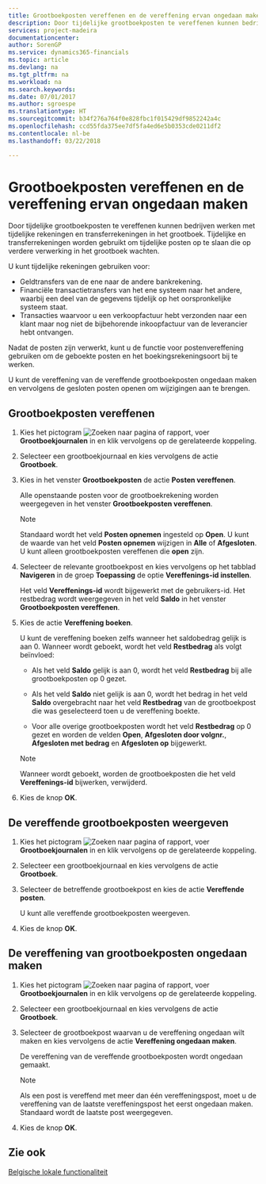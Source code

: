 ```yaml
---
title: Grootboekposten vereffenen en de vereffening ervan ongedaan maken
description: Door tijdelijke grootboekposten te vereffenen kunnen bedrijven werken met tijdelijke rekeningen en transferrekeningen in het grootboek. Tijdelijke en transferrekeningen worden gebruikt om tijdelijke posten op te slaan die op verdere verwerking in het grootboek wachten.
services: project-madeira
documentationcenter: 
author: SorenGP
ms.service: dynamics365-financials
ms.topic: article
ms.devlang: na
ms.tgt_pltfrm: na
ms.workload: na
ms.search.keywords: 
ms.date: 07/01/2017
ms.author: sgroespe
ms.translationtype: HT
ms.sourcegitcommit: b34f276a764f0e828fbc1f015429df9852242a4c
ms.openlocfilehash: ccd55fda375ee7df5fa4ed6e5b0353cde0211df2
ms.contentlocale: nl-be
ms.lasthandoff: 03/22/2018

---
```

# <a name="apply-and-unapply-general-ledger-entries"></a>Grootboekposten vereffenen en de vereffening ervan ongedaan maken
Door tijdelijke grootboekposten te vereffenen kunnen bedrijven werken met tijdelijke rekeningen en transferrekeningen in het grootboek. Tijdelijke en transferrekeningen worden gebruikt om tijdelijke posten op te slaan die op verdere verwerking in het grootboek wachten.  

 U kunt tijdelijke rekeningen gebruiken voor:  

- Geldtransfers van de ene naar de andere bankrekening.  
- Financiële transactietransfers van het ene systeem naar het andere, waarbij een deel van de gegevens tijdelijk op het oorspronkelijke systeem staat.  
- Transacties waarvoor u een verkoopfactuur hebt verzonden naar een klant maar nog niet de bijbehorende inkoopfactuur van de leverancier hebt ontvangen.  

 Nadat de posten zijn verwerkt, kunt u de functie voor postenvereffening gebruiken om de geboekte posten en het boekingsrekeningsoort bij te werken.  

 U kunt de vereffening van de vereffende grootboekposten ongedaan maken en vervolgens de gesloten posten openen om wijzigingen aan te brengen.  

## <a name="to-apply-general-ledger-entries"></a>Grootboekposten vereffenen  

1.  Kies het pictogram ![Zoeken naar pagina of rapport](../../media/ui-search/search_small.png "pictogram Zoeken naar pagina of rapport"), voer **Grootboekjournalen** in en klik vervolgens op de gerelateerde koppeling.  
2.  Selecteer een grootboekjournaal en kies vervolgens de actie **Grootboek**.  
3.  Kies in het venster **Grootboekposten** de actie **Posten vereffenen**.  

    Alle openstaande posten voor de grootboekrekening worden weergegeven in het venster **Grootboekposten vereffenen**.  

    > [!NOTE]  
    >  Standaard wordt het veld **Posten opnemen** ingesteld op **Open**. U kunt de waarde van het veld **Posten opnemen** wijzigen in **Alle** of **Afgesloten**. U kunt alleen grootboekposten vereffenen die **open** zijn.  

4.  Selecteer de relevante grootboekpost en kies vervolgens op het tabblad **Navigeren** in de groep **Toepassing** de optie **Vereffenings-id instellen**.  

    Het veld **Vereffenings-id** wordt bijgewerkt met de gebruikers-id. Het restbedrag wordt weergegeven in het veld **Saldo** in het venster **Grootboekposten vereffenen**.  

5.  Kies de actie **Vereffening boeken**.  

    U kunt de vereffening boeken zelfs wanneer het saldobedrag gelijk is aan 0. Wanneer wordt geboekt, wordt het veld **Restbedrag** als volgt beïnvloed:  

    - Als het veld **Saldo** gelijk is aan 0, wordt het veld **Restbedrag** bij alle grootboekposten op 0 gezet.  

    - Als het veld **Saldo** niet gelijk is aan 0, wordt het bedrag in het veld **Saldo** overgebracht naar het veld **Restbedrag** van de grootboekpost die was geselecteerd toen u de vereffening boekte.  

    - Voor alle overige grootboekposten wordt het veld **Restbedrag** op 0 gezet en worden de velden **Open**, **Afgesloten door volgnr.**, **Afgesloten met bedrag** en **Afgesloten op** bijgewerkt.  

    > [!NOTE]  
    >  Wanneer wordt geboekt, worden de grootboekposten die het veld **Vereffenings-id** bijwerken, verwijderd.  

6.  Kies de knop **OK**.  

## <a name="to-view-the-applied-general-ledger-entries"></a>De vereffende grootboekposten weergeven  

1.  Kies het pictogram ![Zoeken naar pagina of rapport](../../media/ui-search/search_small.png "pictogram Zoeken naar pagina of rapport"), voer **Grootboekjournalen** in en klik vervolgens op de gerelateerde koppeling.  
2.  Selecteer een grootboekjournaal en kies vervolgens de actie **Grootboek**.  
3.  Selecteer de betreffende grootboekpost en kies de actie **Vereffende posten**.  

    U kunt alle vereffende grootboekposten weergeven.  

4.  Kies de knop **OK**.  

## <a name="to-unapply-general-ledger-entries"></a>De vereffening van grootboekposten ongedaan maken  

1.  Kies het pictogram ![Zoeken naar pagina of rapport](../../media/ui-search/search_small.png "pictogram Zoeken naar pagina of rapport"), voer **Grootboekjournalen** in en klik vervolgens op de gerelateerde koppeling.  
2.  Selecteer een grootboekjournaal en kies vervolgens de actie **Grootboek**.  
3.  Selecteer de grootboekpost waarvan u de vereffening ongedaan wilt maken en kies vervolgens de actie **Vereffening ongedaan maken**.  

    De vereffening van de vereffende grootboekposten wordt ongedaan gemaakt.  

    > [!NOTE]  
    >  Als een post is vereffend met meer dan één vereffeningspost, moet u de vereffening van de laatste vereffeningspost het eerst ongedaan maken. Standaard wordt de laatste post weergegeven.  

4.  Kies de knop **OK**.  

## <a name="see-also"></a>Zie ook  
[Belgische lokale functionaliteit](belgium-local-functionality.md)

